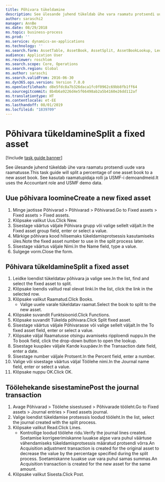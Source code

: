 ```yaml
---
title: Põhivara tükeldamine
description: See ülesande juhend tükeldab ühe vara raamatu protsendi uude vara raamatusse.
author: saraschi2
manager: AnnBe
ms.date: 08/29/2018
ms.topic: business-process
ms.prod: ''
ms.service: dynamics-ax-applications
ms.technology: ''
ms.search.form: AssetTable, AssetBook, AssetSplit, AssetBookLookup, LedgerJournalTable, LedgerJournalTransAsset
audience: Application User
ms.reviewer: roschlom
ms.search.scope: Core, Operations
ms.search.region: Global
ms.author: saraschi
ms.search.validFrom: 2016-06-30
ms.dyn365.ops.version: Version 7.0.0
ms.openlocfilehash: d8e5fdc8a7b326daca1fc0f0962c69bb8fb1ff64
ms.sourcegitcommit: 8b4b6a9226d4e5f66498ab2a5b4160e26dd112af
ms.translationtype: HT
ms.contentlocale: et-EE
ms.lasthandoff: 08/01/2019
ms.locfileid: "1839709"
---
```

# <a name="split-a-fixed-asset"></a><span data-ttu-id="00ac2-103">Põhivara tükeldamine</span><span class="sxs-lookup"><span data-stu-id="00ac2-103">Split a fixed asset</span></span>

[!include [task guide banner](../../includes/task-guide-banner.md)]

<span data-ttu-id="00ac2-104">See ülesande juhend tükeldab ühe vara raamatu protsendi uude vara raamatusse.</span><span class="sxs-lookup"><span data-stu-id="00ac2-104">This task guide will split a percentage of one asset book to a new asset book.</span></span>  <span data-ttu-id="00ac2-105">See kasutab raamatupidaja rolli ja USMF-i demoandmeid.</span><span class="sxs-lookup"><span data-stu-id="00ac2-105">It uses the Accountant role and USMF demo data.</span></span>


## <a name="create-a-new-fixed-asset"></a><span data-ttu-id="00ac2-106">Uue põhivara loomine</span><span class="sxs-lookup"><span data-stu-id="00ac2-106">Create a new fixed asset</span></span>
1. <span data-ttu-id="00ac2-107">Minge jaotisse Põhivarad > Põhivarad > Põhivarad.</span><span class="sxs-lookup"><span data-stu-id="00ac2-107">Go to Fixed assets > Fixed assets > Fixed assets.</span></span>
2. <span data-ttu-id="00ac2-108">Klõpsake valikut Uus.</span><span class="sxs-lookup"><span data-stu-id="00ac2-108">Click New.</span></span>
3. <span data-ttu-id="00ac2-109">Sisestage väärtus väljale Põhivara grupp või valige sellelt väljalt.</span><span class="sxs-lookup"><span data-stu-id="00ac2-109">In the Fixed asset group field, enter or select a value.</span></span>
4. <span data-ttu-id="00ac2-110">Märkige põhivara kood hilisemaks tükeldamisprotsessis kasutamiseks üles.</span><span class="sxs-lookup"><span data-stu-id="00ac2-110">Note the fixed asset number to use in the split process later.</span></span>
5. <span data-ttu-id="00ac2-111">Sisestage väärtus väljale Nimi.</span><span class="sxs-lookup"><span data-stu-id="00ac2-111">In the Name field, type a value.</span></span>
6. <span data-ttu-id="00ac2-112">Sulgege vorm.</span><span class="sxs-lookup"><span data-stu-id="00ac2-112">Close the form.</span></span>

## <a name="split-a-fixed-asset"></a><span data-ttu-id="00ac2-113">Põhivara tükeldamine</span><span class="sxs-lookup"><span data-stu-id="00ac2-113">Split a fixed asset</span></span>
1. <span data-ttu-id="00ac2-114">Leidke loendist tükeldatav põhivara ja valige see.</span><span class="sxs-lookup"><span data-stu-id="00ac2-114">In the list, find and select the fixed asset to split.</span></span>
2. <span data-ttu-id="00ac2-115">Klõpsake loendis valitud real olevat linki.</span><span class="sxs-lookup"><span data-stu-id="00ac2-115">In the list, click the link in the selected row.</span></span>
3. <span data-ttu-id="00ac2-116">Klõpsake valikut Raamatud.</span><span class="sxs-lookup"><span data-stu-id="00ac2-116">Click Books.</span></span>
    * <span data-ttu-id="00ac2-117">Valige uuele varale tükeldatav raamat.</span><span class="sxs-lookup"><span data-stu-id="00ac2-117">Select the book to split to the new asset.</span></span>  
4. <span data-ttu-id="00ac2-118">Klõpsake suvandit Funktsioonid.</span><span class="sxs-lookup"><span data-stu-id="00ac2-118">Click Functions.</span></span>
5. <span data-ttu-id="00ac2-119">Klõpsake suvandit Tükelda põhivara.</span><span class="sxs-lookup"><span data-stu-id="00ac2-119">Click Split fixed asset.</span></span>
6. <span data-ttu-id="00ac2-120">Sisestage väärtus väljale Põhivarasse või valige sellelt väljalt.</span><span class="sxs-lookup"><span data-stu-id="00ac2-120">In the To fixed asset field, enter or select a value.</span></span>
7. <span data-ttu-id="00ac2-121">Klõpsake väljal Raamatusse otsingu avamiseks ripploendi nuppu.</span><span class="sxs-lookup"><span data-stu-id="00ac2-121">In the To book field, click the drop-down button to open the lookup.</span></span>
8. <span data-ttu-id="00ac2-122">Sisestage kuupäev väljale Kande kuupäev.</span><span class="sxs-lookup"><span data-stu-id="00ac2-122">In the Transaction date field, enter a date.</span></span>
9. <span data-ttu-id="00ac2-123">Sisestage number väljale Protsent.</span><span class="sxs-lookup"><span data-stu-id="00ac2-123">In the Percent field, enter a number.</span></span>
10. <span data-ttu-id="00ac2-124">Valige või sisestage väärtus väljal Töölehe nimi.</span><span class="sxs-lookup"><span data-stu-id="00ac2-124">In the Journal name field, enter or select a value.</span></span>
11. <span data-ttu-id="00ac2-125">Klõpsake nuppu OK.</span><span class="sxs-lookup"><span data-stu-id="00ac2-125">Click OK.</span></span>

## <a name="post-the-journal-transaction"></a><span data-ttu-id="00ac2-126">Töölehekande sisestamine</span><span class="sxs-lookup"><span data-stu-id="00ac2-126">Post the journal transaction</span></span>
1. <span data-ttu-id="00ac2-127">Avage Põhivarad > Töölehe sisestused > Põhivarade tööleht.</span><span class="sxs-lookup"><span data-stu-id="00ac2-127">Go to Fixed assets > Journal entries > Fixed assets journal.</span></span>
2. <span data-ttu-id="00ac2-128">Valige loendist tükeldamise protsessis loodud tööleht.</span><span class="sxs-lookup"><span data-stu-id="00ac2-128">In the list, select the journal created with the split process.</span></span>
3. <span data-ttu-id="00ac2-129">Klõpsake valikut Read.</span><span class="sxs-lookup"><span data-stu-id="00ac2-129">Click Lines.</span></span>
    * <span data-ttu-id="00ac2-130">Kontrollige loodud töölehe ridu.</span><span class="sxs-lookup"><span data-stu-id="00ac2-130">Verify the journal lines created.</span></span>  <span data-ttu-id="00ac2-131">Soetamise korrigeerimiskanne luuakse algse vara puhul väärtuse vähendamiseks tükeldamisprotsessis määratud protsendi võrra.</span><span class="sxs-lookup"><span data-stu-id="00ac2-131">An Acquisition adjustment transaction is created for the original asset to decrease the value by the percentage specified during the split process.</span></span>  <span data-ttu-id="00ac2-132">Soetamiskanne luuakse uue vara puhul samas summas.</span><span class="sxs-lookup"><span data-stu-id="00ac2-132">An Acquisition transaction is created for the new asset for the same amount.</span></span>  
4. <span data-ttu-id="00ac2-133">Klõpsake valikut Sisesta.</span><span class="sxs-lookup"><span data-stu-id="00ac2-133">Click Post.</span></span>

